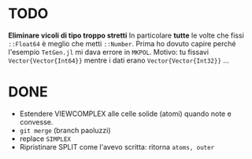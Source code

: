 # TODO

**Eliminare vicoli di tipo troppo stretti**
In particolare **tutte** le volte che fissi `::Float64` è meglio che metti `::Number`.
Prima ho dovuto capire perché l'esempio `TetGen.jl`  mi dava errore in `MKPOL`.
Motivo:  tu fissavi `Vector{Vector{Int64}}` mentre i dati erano `Vector{Vector{Int32}}` ...



# DONE 

- Estendere VIEWCOMPLEX alle celle solide (atomi) quando note e convesse. 
- `git merge` (branch paoluzzi)
- replace `SIMPLEX` 
- Ripristinare SPLIT come l'avevo scritta: ritorna `atoms, outer`








